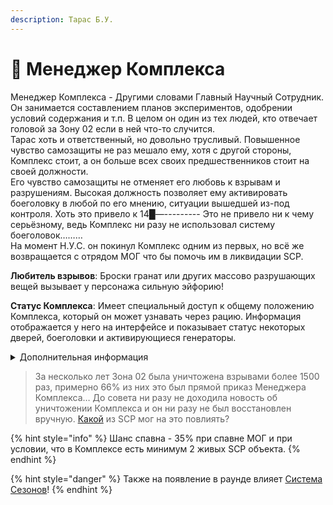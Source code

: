 ```yaml
---
description: Тарас Б.У.
---
```


# 🤵 Менеджер Комплекса

Менеджер Комплекса - Другими словами Главный Научный Сотрудник. Он занимается составлением планов экспериментов, одобрении условий содержания и т.п. В целом он один из тех людей, кто отвечает головой за Зону 02 если в ней что-то случится.\
Тарас хоть и ответственный, но довольно трусливый. Повышенное чувство самозащиты не раз мешало ему, хотя с другой стороны, Комплекс стоит, а он больше всех своих предшественников стоит на своей должности.\
Его чувство самозащиты не отменяет его любовь к взрывам и разрушениям. Высокая должность позволяет ему активировать боеголовку в любой по его мнению, ситуации вышедшей из-под контроля. Хоть это привело к 14█—--------- Это не привело ни к чему серьёзному, ведь Комплекс ни разу не использовал систему боеголовок………\
На момент Н.У.С. он покинул Комплекс одним из первых, но всё же возвращается с отрядом МОГ что бы помочь им в ликвидации SCP.

**Любитель взрывов**: Броски гранат или других массово разрушающих вещей вызывает у персонажа сильную эйфорию!

**Статус Комплекса**: Имеет специальный доступ к общему положению Комплекса, который он может узнавать через рацию. Информация отображается у него на интерфейсе и показывает статус некоторых дверей, боеголовки и активирующиеся генераторы.

<details>

<summary>Дополнительная информация</summary>

* **Класс**: Капитан МОГ
* **Оружие**: Crossvec
* **Уровень доступа**: Карта Менеджера Комплекса
* **Броня**: Боевая броня
* **Особое снаряжение**: Гранаты

</details>

> За несколько лет Зона 02 была уничтожена взрывами более 1500 раз, примерно 66% из них это был прямой приказ Менеджера Комплекса… До совета ни разу не доходила новость об уничтожении Комплекса и он ни разу не был восстановлен вручную. [Какой](../tut/janitor.md) из SCP мог на это повлиять?

{% hint style="info" %}
Шанс спавна - 35% при спавне МОГ и при условии, что в Комплексе есть минимум 2 живых SCP объекта.
{% endhint %}

{% hint style="danger" %}
Также на появление в раунде влияет [Система Сезонов](../../server-systems/seasons-system.md)!
{% endhint %}
